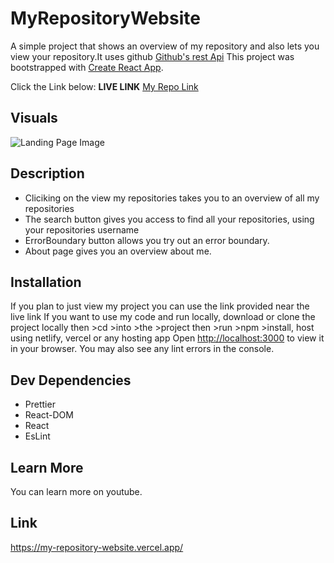 # MyRepositoryWebsite

A simple project that shows an overview of my repository and also lets you view your repository.It uses github
[Github's rest Api](https://docs.github.com/en/rest/repos/repos?apiVersion=2022-11-28#get-a-repository)
This project was bootstrapped with [Create React App](https://github.com/facebook/create-react-app).

Click the Link below:
**LIVE LINK** [My Repo Link](https://my-repository-website.vercel.app/)

## Visuals
![Landing Page Image](https://assets/Images/landingpage.png)

## Description
- Cliciking on the view my repositories takes you to an overview of all my repositories 
- The search button gives you access to find all your repositories, using your repositories username
- ErrorBoundary button allows you try out an error boundary. 
- About page gives you an overview about me. 

## Installation
If you plan to just view my project you can use the link provided near the live link
If you want to use my code and run locally, download or clone the project locally then >cd >into >the >project then >run >npm >install, host using netlify, vercel or any hosting app
Open [http://localhost:3000](http://localhost:3000) to view it in your browser.
You may also see any lint errors in the console.

## Dev Dependencies 
- Prettier
- React-DOM
- React
- EsLint

## Learn More
You can learn more on youtube.


## Link
https://my-repository-website.vercel.app/
